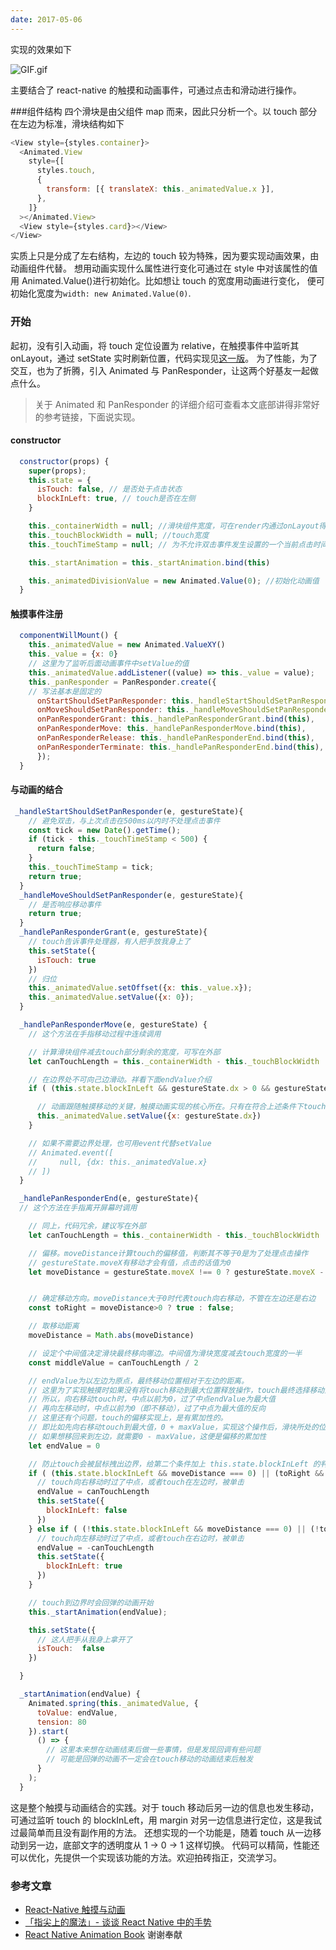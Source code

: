 ```yaml
---
date: 2017-05-06
---
```


实现的效果如下

![GIF.gif](http://upload-images.jianshu.io/upload_images/864719-8082619733c970cc.gif?imageMogr2/auto-orient/strip)

主要结合了 react-native 的触摸和动画事件，可通过点击和滑动进行操作。

###组件结构
四个滑块是由父组件 map 而来，因此只分析一个。以 touch 部分在左边为标准，滑块结构如下

```js
<View style={styles.container}>
  <Animated.View
    style={[
      styles.touch,
      {
        transform: [{ translateX: this._animatedValue.x }],
      },
    ]}
  ></Animated.View>
  <View style={styles.card}></View>
</View>
```

实质上只是分成了左右结构，左边的 touch 较为特殊，因为要实现动画效果，由动画组件代替。
想用动画实现什么属性进行变化可通过在 style 中对该属性的值用 Animated.Value()进行初始化。比如想让 touch 的宽度用动画进行变化， 便可初始化宽度为`width: new Animated.Value(0)`.

### 开始

起初，没有引入动画，将 touch 定位设置为 relative，在触摸事件中监听其 onLayout，通过 setState 实时刷新位置，代码实现见[这一版](https://github.com/17forever/ELTD/commit/bc79e3ca5454dcfe3325020b1ae7eb3f51bd9a4a#diff-b66cfaf949cce4c0be5b5af71cd1de1d)。
为了性能，为了交互，也为了折腾，引入 Animated 与 PanResponder，让这两个好基友一起做点什么。

> 关于 Animated 和 PanResponder 的详细介绍可查看本文底部讲得非常好的参考链接，下面说实现。

#### constructor

```js
  constructor(props) {
    super(props);
    this.state = {
      isTouch: false, // 是否处于点击状态
      blockInLeft: true, // touch是否在左侧
    }

    this._containerWidth = null; //滑块组件宽度，可在render内通过onLayout得到
    this._touchBlockWidth = null; //touch宽度
    this._touchTimeStamp = null; // 为不允许双击事件发生设置的一个当前点击时间点

    this._startAnimation = this._startAnimation.bind(this)

    this._animatedDivisionValue = new Animated.Value(0); //初始化动画值
  }
```

#### 触摸事件注册

```js
  componentWillMount() {
    this._animatedValue = new Animated.ValueXY()
    this._value = {x: 0}
    // 这里为了监听后面动画事件中setValue的值
    this._animatedValue.addListener((value) => this._value = value);
    this._panResponder = PanResponder.create({
    // 写法基本是固定的
      onStartShouldSetPanResponder: this._handleStartShouldSetPanResponder.bind(this),
      onMoveShouldSetPanResponder: this._handleMoveShouldSetPanResponder.bind(this),
      onPanResponderGrant: this._handlePanResponderGrant.bind(this),
      onPanResponderMove: this._handlePanResponderMove.bind(this),
      onPanResponderRelease: this._handlePanResponderEnd.bind(this),
      onPanResponderTerminate: this._handlePanResponderEnd.bind(this),
      });
  }
```

#### 与动画的结合

```js
 _handleStartShouldSetPanResponder(e, gestureState){
    // 避免双击，与上次点击在500ms以内时不处理点击事件
    const tick = new Date().getTime();
    if (tick - this._touchTimeStamp < 500) {
      return false;
    }
    this._touchTimeStamp = tick;
    return true;
  }
  _handleMoveShouldSetPanResponder(e, gestureState){
    // 是否响应移动事件
    return true;
  }
  _handlePanResponderGrant(e, gestureState){
    // touch告诉事件处理器，有人把手放我身上了
    this.setState({
      isTouch: true
    })
    // 归位
    this._animatedValue.setOffset({x: this._value.x});
    this._animatedValue.setValue({x: 0});
  }

  _handlePanResponderMove(e, gestureState) {
    // 这个方法在手指移动过程中连续调用

    // 计算滑块组件减去touch部分剩余的宽度，可写在外部
    let canTouchLength = this._containerWidth - this._touchBlockWidth

    // 在边界处不可向己边滑动。祥看下面endValue介绍
    if ( (this.state.blockInLeft && gestureState.dx > 0 && gestureState.dx < canTouchLength) || (!this.state.blockInLeft && gestureState.dx < 0 && gestureState.dx > -canTouchLength) ) {

      // 动画跟随触摸移动的关键，触摸动画实现的核心所在。只有在符合上述条件下touch才进行移动。
      this._animatedValue.setValue({x: gestureState.dx})
    }

    // 如果不需要边界处理，也可用event代替setValue
    // Animated.event([
    //     null, {dx: this._animatedValue.x}
    // ])
  }

  _handlePanResponderEnd(e, gestureState){
  // 这个方法在手指离开屏幕时调用

    // 同上，代码冗余，建议写在外部
    let canTouchLength = this._containerWidth - this._touchBlockWidth

    // 偏移。moveDistance计算touch的偏移值，判断其不等于0是为了处理点击操作
    // gestureState.moveX有移动才会有值，点击的话值为0
    let moveDistance = gestureState.moveX !== 0 ? gestureState.moveX - gestureState.x0 : 0;


    // 确定移动方向。moveDistance大于0时代表touch向右移动，不管在左边还是右边
    const toRight = moveDistance>0 ? true : false;

    // 取移动距离
    moveDistance = Math.abs(moveDistance)

    // 设定个中间值决定滑块最终移向哪边。中间值为滑块宽度减去touch宽度的一半
    const middleValue = canTouchLength / 2

    // endValue为以左边为原点，最终移动位置相对于左边的距离。
    // 这里为了实现触摸时如果没有将touch移动到最大位置释放操作，touch最终选择移动到左边还是右边
    // 所以，向右移动touch时，中点以前为0，过了中点endValue为最大值
    // 再向左移动时，中点以前为0（即不移动），过了中点为最大值的反向
    // 这里还有个问题，touch的偏移实现上，是有累加性的。
    // 即比如先向右移动touch到最大值，0 + maxValue，实现这个操作后，滑块所处的位置maxValue会重设为0
    // 如果想移回来到左边，就需要0 - maxValue，这便是偏移的累加性
    let endValue = 0

    // 防止touch会被鼠标拽出边界，给第二个条件加上 this.state.blockInLeft 的判断
    if ( (this.state.blockInLeft && moveDistance === 0) || (toRight && this.state.blockInLeft && (moveDistance > middleValue)) ) {
      // touch向右移动时过了中点，或者touch在左边时，被单击
      endValue = canTouchLength
      this.setState({
        blockInLeft: false
      })
    } else if ( (!this.state.blockInLeft && moveDistance === 0) || (!toRight && !this.state.blockInLeft && (moveDistance > middleValue)) ) {
      // touch向左移动时过了中点，或者touch在右边时，被单击
      endValue = -canTouchLength
      this.setState({
        blockInLeft: true
      })
    }

    // touch到边界时会回弹的动画开始
    this._startAnimation(endValue);

    this.setState({
      // 这人把手从我身上拿开了
      isTouch:  false
    })

  }

  _startAnimation(endValue) {
    Animated.spring(this._animatedValue, {
      toValue: endValue,
      tension: 80
    }).start(
      () => {
        // 这里本来想在动画结束后做一些事情，但是发现回调有些问题
        // 可能是回弹的动画不一定会在touch移动的动画结束后触发
      }
    );
  }
```

这是整个触摸与动画结合的实践。对于 touch 移动后另一边的信息也发生移动，可通过监听 touch 的 blockInLeft，用 margin 对另一边信息进行定位，这是我试过最简单而且没有副作用的方法。
还想实现的一个功能是，随着 touch 从一边移动到另一边，底部文字的透明度从 1 -> 0 -> 1 这样切换。
代码可以精简，性能还可以优化，先提供一个实现该功能的方法。欢迎拍砖指正，交流学习。

### 参考文章

- [React-Native 触摸与动画](http://xgfe.github.io/2016/08/21/lulutia/react-native-touch-animation/)
- [「指尖上的魔法」- 谈谈 React Native 中的手势](https://juejin.im/entry/55fa202960b28497519db23f)
- [React Native Animation Book](http://browniefed.com/react-native-animation-book/)
  谢谢奉献
